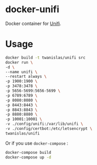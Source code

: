 # docker-unifi

Docker container for [Unifi](https://unifi-sdn.ubnt.com/).

# Usage
```sh
docker build -t twanislas/unifi src
docker run \
-d \
--name unifi \
--restart always \
-p 1900:1900 \
-p 3478:3478 \
-p 5656-5699:5656-5699 \
-p 6789:6789 \
-p 8080:8080 \
-p 8443:8443 \
-p 8843:8843 \
-p 8880:8880 \
-p 10001:10001 \
-v ./config/unifi:/var/lib/unifi \
-v ./config/certbot:/etc/letsencrypt \
twanislas/unifi
```
Or if you use `docker-compose` :
```sh
docker-compose build
docker-compose up -d
```